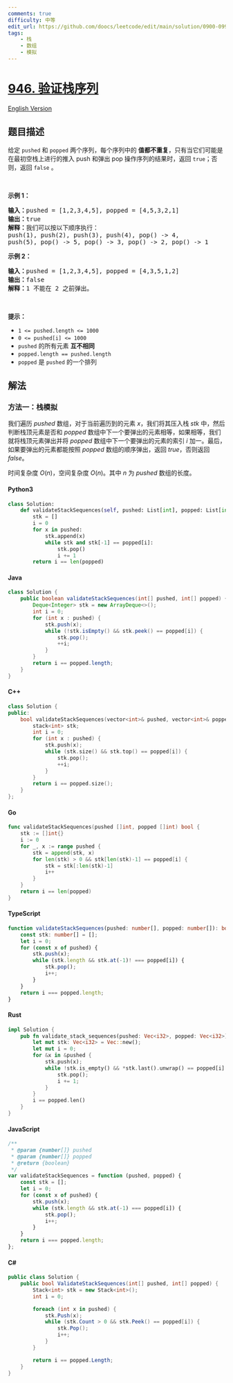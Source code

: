 ```yaml
---
comments: true
difficulty: 中等
edit_url: https://github.com/doocs/leetcode/edit/main/solution/0900-0999/0946.Validate%20Stack%20Sequences/README.md
tags:
    - 栈
    - 数组
    - 模拟
---
```


<!-- problem:start -->

# [946. 验证栈序列](https://leetcode.cn/problems/validate-stack-sequences)

[English Version](/solution/0900-0999/0946.Validate%20Stack%20Sequences/README_EN.md)

## 题目描述

<!-- description:start -->

<p>给定&nbsp;<code>pushed</code>&nbsp;和&nbsp;<code>popped</code>&nbsp;两个序列，每个序列中的 <strong>值都不重复</strong>，只有当它们可能是在最初空栈上进行的推入 push 和弹出 pop 操作序列的结果时，返回 <code>true</code>；否则，返回 <code>false</code>&nbsp;。</p>

<p>&nbsp;</p>

<p><strong>示例 1：</strong></p>

<pre>
<strong>输入：</strong>pushed = [1,2,3,4,5], popped = [4,5,3,2,1]
<strong>输出：</strong>true
<strong>解释：</strong>我们可以按以下顺序执行：
push(1), push(2), push(3), push(4), pop() -&gt; 4,
push(5), pop() -&gt; 5, pop() -&gt; 3, pop() -&gt; 2, pop() -&gt; 1
</pre>

<p><strong>示例 2：</strong></p>

<pre>
<strong>输入：</strong>pushed = [1,2,3,4,5], popped = [4,3,5,1,2]
<strong>输出：</strong>false
<strong>解释：</strong>1 不能在 2 之前弹出。
</pre>

<p>&nbsp;</p>

<p><strong>提示：</strong></p>

<ul>
	<li><code>1 &lt;= pushed.length &lt;= 1000</code></li>
	<li><code>0 &lt;= pushed[i] &lt;= 1000</code></li>
	<li><code>pushed</code> 的所有元素 <strong>互不相同</strong></li>
	<li><code>popped.length == pushed.length</code></li>
	<li><code>popped</code> 是 <code>pushed</code> 的一个排列</li>
</ul>

<!-- description:end -->

## 解法

<!-- solution:start -->

### 方法一：栈模拟

我们遍历 $\textit{pushed}$ 数组，对于当前遍历到的元素 $x$，我们将其压入栈 $\textit{stk}$ 中，然后判断栈顶元素是否和 $\textit{popped}$ 数组中下一个要弹出的元素相等，如果相等，我们就将栈顶元素弹出并将 $\textit{popped}$ 数组中下一个要弹出的元素的索引 $i$ 加一。最后，如果要弹出的元素都能按照 $\textit{popped}$ 数组的顺序弹出，返回 $\textit{true}$，否则返回 $\textit{false}$。

时间复杂度 $O(n)$，空间复杂度 $O(n)$。其中 $n$ 为 $\textit{pushed}$ 数组的长度。

<!-- tabs:start -->

#### Python3

```python
class Solution:
    def validateStackSequences(self, pushed: List[int], popped: List[int]) -> bool:
        stk = []
        i = 0
        for x in pushed:
            stk.append(x)
            while stk and stk[-1] == popped[i]:
                stk.pop()
                i += 1
        return i == len(popped)
```

#### Java

```java
class Solution {
    public boolean validateStackSequences(int[] pushed, int[] popped) {
        Deque<Integer> stk = new ArrayDeque<>();
        int i = 0;
        for (int x : pushed) {
            stk.push(x);
            while (!stk.isEmpty() && stk.peek() == popped[i]) {
                stk.pop();
                ++i;
            }
        }
        return i == popped.length;
    }
}
```

#### C++

```cpp
class Solution {
public:
    bool validateStackSequences(vector<int>& pushed, vector<int>& popped) {
        stack<int> stk;
        int i = 0;
        for (int x : pushed) {
            stk.push(x);
            while (stk.size() && stk.top() == popped[i]) {
                stk.pop();
                ++i;
            }
        }
        return i == popped.size();
    }
};
```

#### Go

```go
func validateStackSequences(pushed []int, popped []int) bool {
	stk := []int{}
	i := 0
	for _, x := range pushed {
		stk = append(stk, x)
		for len(stk) > 0 && stk[len(stk)-1] == popped[i] {
			stk = stk[:len(stk)-1]
			i++
		}
	}
	return i == len(popped)
}
```

#### TypeScript

```ts
function validateStackSequences(pushed: number[], popped: number[]): boolean {
    const stk: number[] = [];
    let i = 0;
    for (const x of pushed) {
        stk.push(x);
        while (stk.length && stk.at(-1)! === popped[i]) {
            stk.pop();
            i++;
        }
    }
    return i === popped.length;
}
```

#### Rust

```rust
impl Solution {
    pub fn validate_stack_sequences(pushed: Vec<i32>, popped: Vec<i32>) -> bool {
        let mut stk: Vec<i32> = Vec::new();
        let mut i = 0;
        for &x in &pushed {
            stk.push(x);
            while !stk.is_empty() && *stk.last().unwrap() == popped[i] {
                stk.pop();
                i += 1;
            }
        }
        i == popped.len()
    }
}
```

#### JavaScript

```js
/**
 * @param {number[]} pushed
 * @param {number[]} popped
 * @return {boolean}
 */
var validateStackSequences = function (pushed, popped) {
    const stk = [];
    let i = 0;
    for (const x of pushed) {
        stk.push(x);
        while (stk.length && stk.at(-1) === popped[i]) {
            stk.pop();
            i++;
        }
    }
    return i === popped.length;
};
```

#### C#

```cs
public class Solution {
    public bool ValidateStackSequences(int[] pushed, int[] popped) {
        Stack<int> stk = new Stack<int>();
        int i = 0;

        foreach (int x in pushed) {
            stk.Push(x);
            while (stk.Count > 0 && stk.Peek() == popped[i]) {
                stk.Pop();
                i++;
            }
        }

        return i == popped.Length;
    }
}
```

<!-- tabs:end -->

<!-- solution:end -->

<!-- problem:end -->
